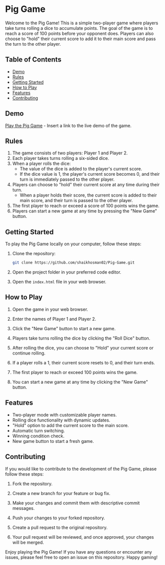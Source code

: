 # Pig Game

Welcome to the Pig Game! This is a simple two-player game where players take turns rolling a dice to accumulate points. The goal of the game is to reach a score of 100 points before your opponent does. Players can also choose to "hold" their current score to add it to their main score and pass the turn to the other player.

## Table of Contents
- [Demo](#demo)
- [Rules](#rules)
- [Getting Started](#getting-started)
- [How to Play](#how-to-play)
- [Features](#features)
- [Contributing](#contributing)

## Demo
[Play the Pig Game](#) - Insert a link to the live demo of the game.

## Rules
1. The game consists of two players: Player 1 and Player 2.
2. Each player takes turns rolling a six-sided dice.
3. When a player rolls the dice:
   - The value of the dice is added to the player's current score.
   - If the dice value is 1, the player's current score becomes 0, and their turn is immediately passed to the other player.
4. Players can choose to "hold" their current score at any time during their turn.
   - When a player holds their score, the current score is added to their main score, and their turn is passed to the other player.
5. The first player to reach or exceed a score of 100 points wins the game.
6. Players can start a new game at any time by pressing the "New Game" button.

## Getting Started
To play the Pig Game locally on your computer, follow these steps:

1. Clone the repository:
   ```bash
   git clone https://github.com/shaikhosman02/Pig-Game.git
   ```

2. Open the project folder in your preferred code editor.

3. Open the `index.html` file in your web browser.

## How to Play
1. Open the game in your web browser.

2. Enter the names of Player 1 and Player 2.

3. Click the "New Game" button to start a new game.

4. Players take turns rolling the dice by clicking the "Roll Dice" button.

5. After rolling the dice, you can choose to "Hold" your current score or continue rolling.

6. If a player rolls a 1, their current score resets to 0, and their turn ends.

7. The first player to reach or exceed 100 points wins the game.

8. You can start a new game at any time by clicking the "New Game" button.

## Features
- Two-player mode with customizable player names.
- Rolling dice functionality with dynamic updates.
- "Hold" option to add the current score to the main score.
- Automatic turn switching.
- Winning condition check.
- New game button to start a fresh game.

## Contributing
If you would like to contribute to the development of the Pig Game, please follow these steps:

1. Fork the repository.

2. Create a new branch for your feature or bug fix.

3. Make your changes and commit them with descriptive commit messages.

4. Push your changes to your forked repository.

5. Create a pull request to the original repository.

6. Your pull request will be reviewed, and once approved, your changes will be merged.



Enjoy playing the Pig Game! If you have any questions or encounter any issues, please feel free to open an issue on this repository. Happy gaming!
